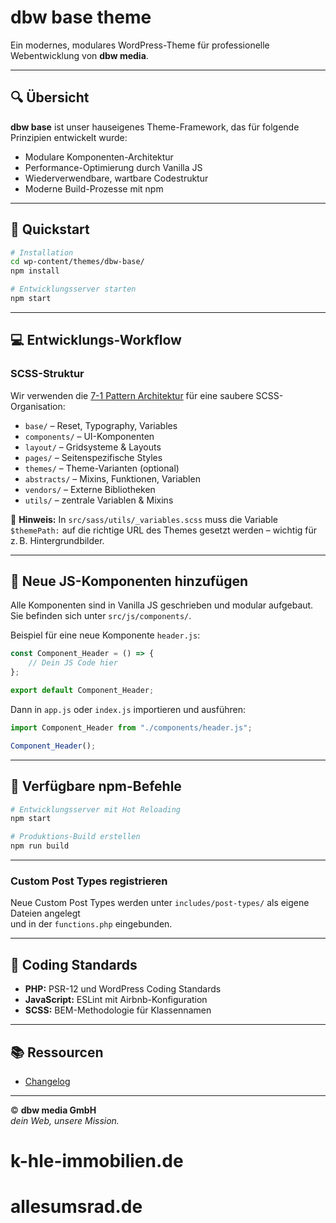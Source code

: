 # dbw base theme

Ein modernes, modulares WordPress-Theme für professionelle Webentwicklung von **dbw media**.

---

## 🔍 Übersicht

**dbw base** ist unser hauseigenes Theme-Framework, das für folgende Prinzipien entwickelt wurde:

- Modulare Komponenten-Architektur
- Performance-Optimierung durch Vanilla JS
- Wiederverwendbare, wartbare Codestruktur
- Moderne Build-Prozesse mit npm

---

## 🚀 Quickstart

```bash
# Installation
cd wp-content/themes/dbw-base/
npm install

# Entwicklungsserver starten
npm start
```

---

## 💻 Entwicklungs-Workflow

### SCSS-Struktur

Wir verwenden die [7-1 Pattern Architektur](https://sass-guidelin.es/#architecture) für eine saubere SCSS-Organisation:

- `base/` – Reset, Typography, Variables
- `components/` – UI-Komponenten
- `layout/` – Gridsysteme & Layouts
- `pages/` – Seitenspezifische Styles
- `themes/` – Theme-Varianten (optional)
- `abstracts/` – Mixins, Funktionen, Variablen
- `vendors/` – Externe Bibliotheken
- `utils/` – zentrale Variablen & Mixins

📌 **Hinweis:** In `src/sass/utils/_variables.scss` muss die Variable  
`$themePath:` auf die richtige URL des Themes gesetzt werden – wichtig für z. B. Hintergrundbilder.

---

## 🔌 Neue JS-Komponenten hinzufügen

Alle Komponenten sind in Vanilla JS geschrieben und modular aufgebaut. Sie befinden sich unter `src/js/components/`.

Beispiel für eine neue Komponente `header.js`:

```javascript
const Component_Header = () => {
	// Dein JS Code hier
};

export default Component_Header;
```

Dann in `app.js` oder `index.js` importieren und ausführen:

```javascript
import Component_Header from "./components/header.js";

Component_Header();
```

---

## 🔧 Verfügbare npm-Befehle

```bash
# Entwicklungsserver mit Hot Reloading
npm start

# Produktions-Build erstellen
npm run build

```

---

### Custom Post Types registrieren

Neue Custom Post Types werden unter `includes/post-types/` als eigene Dateien angelegt  
und in der `functions.php` eingebunden.

---

## 📝 Coding Standards

- **PHP:** PSR-12 und WordPress Coding Standards
- **JavaScript:** ESLint mit Airbnb-Konfiguration
- **SCSS:** BEM-Methodologie für Klassennamen

---

## 📚 Ressourcen

- [Changelog](CHANGELOG.md)

---

© **dbw media GmbH**  
_dein Web, unsere Mission._
# k-hle-immobilien.de
# allesumsrad.de
